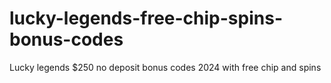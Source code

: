 # lucky-legends-free-chip-spins-bonus-codes
Lucky legends $250 no deposit bonus codes 2024 with free chip and spins
